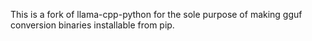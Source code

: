 This is a fork of llama-cpp-python for the sole purpose of making gguf conversion binaries installable from pip.
